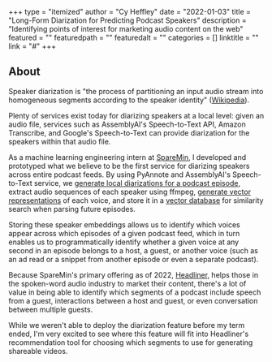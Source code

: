 +++
type = "itemized"
author = "Cy Heffley"
date = "2022-01-03"
title = "Long-Form Diarization for Predicting Podcast Speakers"
description = "Identifying points of interest for marketing audio content on the web"
featured = ""
featuredpath = ""
featuredalt = ""
categories = []
linktitle = ""
link = "#"
+++

## About

Speaker diarization is "the process of partitioning an input audio stream into homogeneous segments according to the speaker identity" ([Wikipedia](https://en.wikipedia.org/wiki/Speaker_diarisation)).

Plenty of services exist today for diarizing speakers at a local level: given an audio file, services such as AssemblyAI's Speech-to-Text API, Amazon Transcribe, and Google's Speech-to-Text can provide diarization for the speakers within that audio file.

As a machine learning engineering intern at [SpareMin](https://www.sparemin.com/), I developed and prototyped what we believe to be the first service for diarizing speakers across entire podcast feeds. By using PyAnnote and AssemblyAI's Speech-to-Text service, we [generate local diarizations for a podcast episode](https://www.assemblyai.com/), extract audio sequences of each speaker using ffmpeg, [generate vector representations](https://huggingface.co/pyannote/segmentation) of each voice, and store it in a [vector database](https://www.pinecone.io/) for similarity search when parsing future episodes.

Storing these speaker embeddings allows us to identify which voices appear across which episodes of a given podcast feed, which in turn enables us to programmatically identify whether a given voice at any second in an episode belongs to a host, a guest, or another voice (such as an ad read or a snippet from another episode or even a separate podcast).

Because SpareMin's primary offering as of 2022, [Headliner](https://www.headliner.app/), helps those in the spoken-word audio industry to market their content, there's a lot of value in being able to identify which segments of a podcast include speech from a guest, interactions between a host and guest, or even conversation between multiple guests.

While we weren't able to deploy the diarization feature before my term ended, I'm very excited to see where this feature will fit into Headliner's recommendation tool for choosing which segments to use for generating shareable videos.
